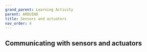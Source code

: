 ```yaml
---
grand_parent: Learning Activity
parent: ARDUINO
title: Sensors and actuators
nav_order: 4
---
```

 

 Communicating with sensors and actuators
--------------------------------------------------------------------------------

